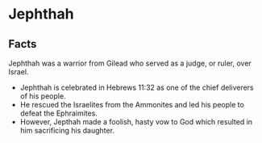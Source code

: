 # Jephthah

## Facts

Jephthah was a warrior from Gilead who served as a judge, or ruler, over Israel.

* Jephthah is celebrated in Hebrews 11:32 as one of the chief deliverers of his people.
* He rescued the Israelites from the Ammonites and led his people to defeat the Ephraimites.
* However, Jepthah made a foolish, hasty vow to God which resulted in him sacrificing his daughter.